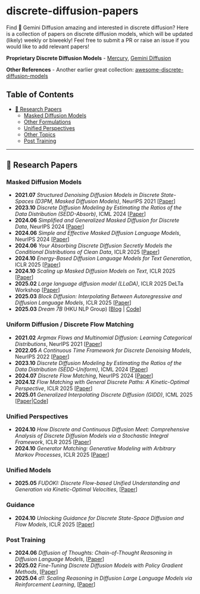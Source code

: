 # discrete-diffusion-papers
Find :small_blue_diamond: Gemini Diffusion amazing and interested in discrete diffusion? Here is a collection of papers on discrete diffusion models, which will be updated (likely) weekly or biweekly! Feel free to submit a PR or raise an issue if you would like to add relevant papers!

**Proprietary Discrete Diffusion Models** - [Mercury](https://www.inceptionlabs.ai/introducing-mercury), [Gemini Diffusion](https://deepmind.google/models/gemini-diffusion/)

**Other References** - Another earlier great collection: [awesome-discrete-diffusion-models](https://github.com/kuleshov-group/awesome-discrete-diffusion-models)

## Table of Contents

- [📑 Research Papers](#-research-papers)
  - [Masked Diffusion Models](#masked-diffusion-models)
  - [Other Formulations](#other-formulations)
  - [Unified Perspectives](#unified-perspectives)
  - [Other Topics](#other-topics)
  - [Post Training](#post-training-discrete-time)

---

## 📑 Research Papers

### Masked Diffusion Models

- **2021.07** *Structured Denoising Diffusion Models in Discrete State-Spaces (D3PM, Masked Diffusion Models)*, NeurIPS 2021 [[Paper](https://arxiv.org/abs/2107.03006)]
- **2023.10** *Discrete Diffusion Modeling by Estimating the Ratios of the Data Distribution (SEDD-Absorb)*, ICML 2024 [[Paper](https://arxiv.org/abs/2310.16834)]
- **2024.06** *Simplified and Generalized Masked Diffusion for Discrete Data*, NeurIPS 2024 [[Paper](https://arxiv.org/abs/2406.04329)]
- **2024.06** *Simple and Effective Masked Diffusion Language Models*, NeurIPS 2024 [[Paper](https://arxiv.org/abs/2406.07524)]
- **2024.06** *Your Absorbing Discrete Diffusion Secretly Models the Conditional Distributions of Clean Data*, ICLR 2025 [[Paper](https://arxiv.org/abs/2406.03736)]
- **2024.10** *Energy-Based Diffusion Language Models for Text Generation*, ICLR 2025 [[Paper](https://arxiv.org/abs/2410.21357)]
- **2024.10** *Scaling up Masked Diffusion Models on Text*, ICLR 2025 [[Paper](https://arxiv.org/abs/2410.18514)]
- **2025.02** *Large language diffusion model (LLaDA)*, ICLR 2025 DeLTa Workshop [[Paper](https://arxiv.org/abs/2502.09992)]
- **2025.03** *Block Diffusion: Interpolating Between Autoregressive and Diffusion Language Models*, ICLR 2025 [[Paper](https://arxiv.org/abs/2503.09573)]
- **2025.03** *Dream 7B* (HKU NLP Group) [[Blog](https://hkunlp.github.io/blog/2025/dream/) | [Code](https://github.com/HKUNLP/Dream)]


### Uniform Diffusion / Discrete Flow Matching

- **2021.02** *Argmax Flows and Multinomial Diffusion: Learning Categorical Distributions*, NeurIPS 2021 [[Paper](https://arxiv.org/abs/2102.05379)]
- **2022.05** *A Continuous Time Framework for Discrete Denoising Models*, NeurIPS 2022 [[Paper](https://arxiv.org/abs/2205.14987)]
- **2023.10** *Discrete Diffusion Modeling by Estimating the Ratios of the Data Distribution (SEDD-Uniform)*, ICML 2024 [[Paper](https://arxiv.org/abs/2310.16834)]
- **2024.07** *Discrete Flow Matching*, NeurIPS 2024 [[Paper](https://arxiv.org/abs/2407.15595)]  
- **2024.12** *Flow Matching with General Discrete Paths: A Kinetic-Optimal Perspective*, ICLR 2025 [[Paper](https://openreview.net/pdf?id=tcvMzR2NrP)]
- **2025.01** *Generalized Interpolating Discrete Diffusion (GIDD)*, ICML 2025 [[Paper](https://arxiv.org/pdf/2503.04482)|[Code](https://github.com/dvruette/gidd/)]

### Unified Perspectives

- **2024.10** *How Discrete and Continuous Diffusion Meet: Comprehensive Analysis of Discrete Diffusion Models via a Stochastic Integral Framework*, ICLR 2025 [[Paper](https://arxiv.org/abs/2410.03601)]
- **2024.10** *Generator Matching: Generative Modeling with Arbitrary Markov Processes*, ICLR 2025 [[Paper](https://arxiv.org/abs/2410.12789)]

### Unified Models

- **2025.05** *FUDOKI: Discrete Flow-based Unified Understanding and Generation via Kinetic-Optimal Velocities*, [[Paper](https://arxiv.org/abs/2505.20147)]

### Guidance

- **2024.10** *Unlocking Guidance for Discrete State-Space Diffusion and Flow Models*, ICLR 2025 [[Paper](https://arxiv.org/abs/2406.01572)]

### Post Training

- **2024.06** *Diffusion of Thoughts: Chain-of-Thought Reasoning in Diffusion Language Models*, [[Paper](https://arxiv.org/abs/2406.01347)]
- **2025.02** *Fine-Tuning Discrete Diffusion Models with Policy Gradient Methods*, [[Paper](https://arxiv.org/abs/2502.01384)]
- **2025.04** *d1: Scaling Reasoning in Diffusion Large Language Models via Reinforcement Learning*, [[Paper](https://arxiv.org/abs/2504.12216)]
